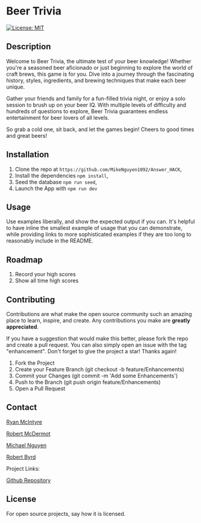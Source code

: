 # Beer Trivia 
[![License: MIT](https://img.shields.io/badge/License-MIT-yellow.svg)](https://opensource.org/licenses/MIT)

## Description
Welcome to Beer Trivia, the ultimate test of your beer knowledge! Whether you're a seasoned beer aficionado or just beginning to explore the world of craft brews, this game is for you. Dive into a journey through the fascinating history, styles, ingredients, and brewing techniques that make each beer unique.

Gather your friends and family for a fun-filled trivia night, or enjoy a solo session to brush up on your beer IQ. With multiple levels of difficulty and hundreds of questions to explore, Beer Trivia guarantees endless entertainment for beer lovers of all levels.

So grab a cold one, sit back, and let the games begin! Cheers to good times and great beers!


## Installation
1. Clone the repo at `https://github.com/MikeNguyen1092/Answer_HACK`, 
2. Install the dependencies `npm install`,
3. Seed the database `npm run seed`,
4. Launch the App with `npm run dev`

## Usage
Use examples liberally, and show the expected output if you can. It's helpful to have inline the smallest example of usage that you can demonstrate, while providing links to more sophisticated examples if they are too long to reasonably include in the README.


## Roadmap
1. Record your high scores
2. Show all time high scores

## Contributing
Contributions are what make the open source community such an amazing place to learn, inspire, and create. Any contributions you make are **greatly appreciated**.

If you have a suggestion that would make this better, please fork the repo and create a pull request. You can also simply open an issue with the tag "enhancement".
Don't forget to give the project a star! Thanks again!

1. Fork the Project
2. Create your Feature Branch (git checkout -b feature/Enhancements)
3. Commit your Changes (git commit -m 'Add some Enhancements')
4. Push to the Branch (git push origin feature/Enhancements)
5. Open a Pull Request

## Contact
[Ryan McIntyre](https://github.com/rmac598) 

[Robert McDermot](https://github.com/RobertMcDermot) 

[Michael Nguyen](https://github.com/MikeNguyen1092) 

[Robert Byrd](https://github.com/Jbyrd126)

Project Links:

[Github Repository](https://github.com/MikeNguyen1092/Answer_HACK)

## License
For open source projects, say how it is licensed.